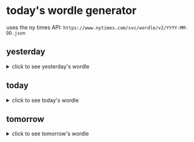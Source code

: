 # today's wordle generator

uses the ny times API: `https://www.nytimes.com/svc/wordle/v2/YYYY-MM-DD.json`

## yesterday

<details>
    <summary>click to see yesterday's wordle</summary>

    final

</details>

## today

<details>
    <summary>click to see today's wordle</summary>

    liner

</details>

## tomorrow

<details>
    <summary>click to see tomorrow's wordle</summary>

    threw

</details>
